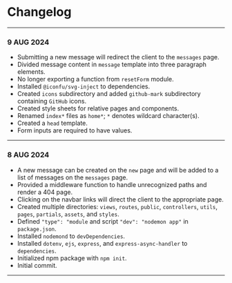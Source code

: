 # Changelog
---
### 9 AUG 2024
- Submitting a new message will redirect the client to the `messages` page.
- Divided message content in `message` template into three paragraph elements.
- No longer exporting a function from `resetForm` module.
- Installed `@iconfu/svg-inject` to dependencies.
- Created `icons` subdirectory and added `github-mark` subdirectory containing `GitHub` icons.
- Created style sheets for relative pages and components.
- Renamed `index*` files as `home*`; `*` denotes wildcard character(s).
- Created a `head` template.
- Form inputs are required to have values.
---
### 8 AUG 2024
- A new message can be created on the `new` page and will be added to a list of messages on the `messages` page.
- Provided a middleware function to handle unrecognized paths and render a 404 page.
- Clicking on the navbar links will direct the client to the appropriate page.
- Created multiple directories: `views`, `routes`, `public`, `controllers`, `utils`, `pages`, `partials`, `assets`, and `styles`.
- Defined `"type": "module` and script `"dev": "nodemon app"` in `package.json`.
- Installed `nodemond` to `devDependencies`.
- Installed `dotenv`, `ejs`, `express`, and `express-async-handler` to `dependencies`.
- Initialized npm package with `npm init`.
- Initial commit.
---